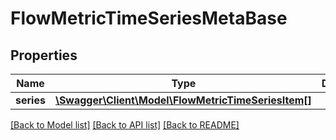 # FlowMetricTimeSeriesMetaBase

## Properties
Name | Type | Description | Notes
------------ | ------------- | ------------- | -------------
**series** | [**\Swagger\Client\Model\FlowMetricTimeSeriesItem[]**](FlowMetricTimeSeriesItem.md) |  | 

[[Back to Model list]](../README.md#documentation-for-models) [[Back to API list]](../README.md#documentation-for-api-endpoints) [[Back to README]](../README.md)


